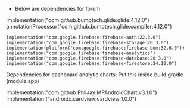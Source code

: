 - Below are dependencies for forum

 implementation("com.github.bumptech.glide:glide:4.12.0")
    annotationProcessor("com.github.bumptech.glide:compiler:4.12.0")

    implementation("com.google.firebase:firebase-auth:22.3.0")
    implementation("com.google.firebase:firebase-storage:20.3.0")
    implementation(platform("com.google.firebase:firebase-bom:32.6.0"))
    implementation("com.google.firebase:firebase-analytics")
    implementation("com.google.firebase:firebase-database:20.3.0")
    implementation("com.google.firebase:firebase-firestore:24.10.0")

Dependencies for dashboard analytic charts:
Put this inside build.gradle (module:app)

implementation("com.github.PhilJay:MPAndroidChart:v3.1.0")
implementation ("androidx.cardview:cardview:1.0.0")
